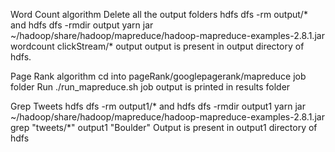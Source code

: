Word Count algorithm
Delete all the output folders
hdfs dfs -rm output/* and hdfs dfs -rmdir output
yarn jar ~/hadoop/share/hadoop/mapreduce/hadoop-mapreduce-examples-2.8.1.jar wordcount clickStream/* output
output is  present in output directory of hdfs.


Page Rank algorithm
cd into pageRank/googlepagerank/mapreduce job folder
Run ./run_mapreduce.sh job
output is printed in results folder

Grep Tweets
hdfs dfs -rm output1/* and hdfs dfs -rmdir output1
yarn jar ~/hadoop/share/hadoop/mapreduce/hadoop-mapreduce-examples-2.8.1.jar grep "tweets/*" output1 "Boulder"
Output is present in output1 directory of hdfs
